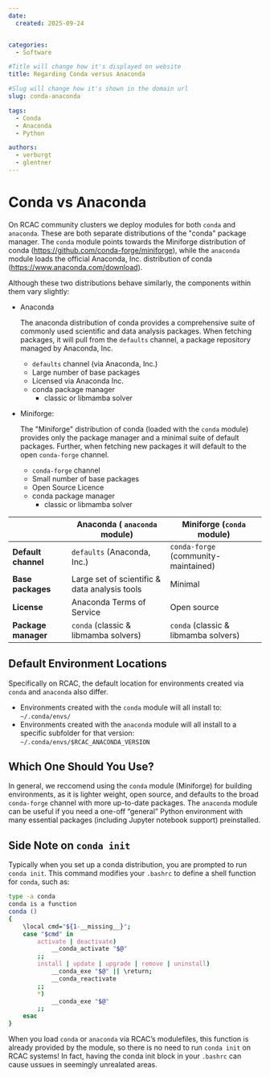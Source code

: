 ```yaml
---
date:
  created: 2025-09-24


categories:
  - Software

#Title will change how it's displayed on website
title: Regarding Conda versus Anaconda

#Slug will change how it's shown in the domain url
slug: conda-anaconda

tags:
  - Conda
  - Anaconda
  - Python

authors:
  - verburgt
  - glentner
---
```


# Conda vs Anaconda

On RCAC community clusters we deploy modules for both `conda` and `anaconda`. These are both separate distributions of the "conda" package manager. The `conda` module points towards the Miniforge distribution of conda (https://github.com/conda-forge/miniforge), while the `anaconda` module loads the official Anaconda, Inc. distribution of conda (https://www.anaconda.com/download). 

Although these two distributions behave similarly, the components within them vary slightly:

<!-- more -->

* Anaconda

    The anaconda distribution of conda provides a comprehensive suite of commonly used scientific and data analysis packages. When fetching packages, it will pull from the `defaults` channel, a package repository managed by Anaconda, Inc.

  * `defaults` channel (via Anaconda, Inc.)
  * Large number of base packages
  * Licensed via Anaconda Inc.
  * conda package manager
    * classic or libmamba solver
    
* Miniforge: 

    The "Miniforge" distribution of conda (loaded with the `conda` module) provides only the package manager and a minimal suite of default packages. Further, when fetching new packages it will default to the open `conda-forge` channel.

  * `conda-forge` channel
  * Small number of base packages
  * Open Source Licence
  * conda package manager
    * classic or libmamba solver


|                     | **Anaconda** ( `anaconda` module)             | **Miniforge** (`conda` module)       |
| ------------------- | ------------------------------------------    | ------------------------------------ |
| **Default channel** | `defaults` (Anaconda, Inc.)                   | `conda-forge` (community-maintained) |
| **Base packages**   | Large set of scientific & data analysis tools | Minimal                              |
| **License**         | Anaconda Terms of Service                     | Open source                          |
| **Package manager** | `conda` (classic & libmamba solvers)          | `conda` (classic & libmamba solvers) |


## Default Environment Locations

Specifically on RCAC, the default location for environments created via `conda` and `anaconda` also differ. 

* Environments created with the `conda` module will all install to: `~/.conda/envs/`
* Environments created with the `anaconda` module will all install to a specific subfolder for that version: `~/.conda/envs/$RCAC_ANACONDA_VERSION`

## Which One Should You Use?

In general, we reccomend using the `conda` module (Miniforge) for building environments, as it is lighter weight, open source, and defaults to the broad `conda-forge` channel with more up-to-date packages. The `anaconda` module can be useful if you need a one-off “general” Python environment with many essential packages (including Jupyter notebook support) preinstalled.

## Side Note on `conda init`

Typically when you set up a conda distribution, you are prompted to run `conda init`. This command modifies your `.bashrc` to define a shell function for `conda`, such as:

```bash
type -a conda
conda is a function
conda () 
{ 
    \local cmd="${1-__missing__}";
    case "$cmd" in 
        activate | deactivate)
            __conda_activate "$@"
        ;;
        install | update | upgrade | remove | uninstall)
            __conda_exe "$@" || \return;
            __conda_reactivate
        ;;
        *)
            __conda_exe "$@"
        ;;
    esac
}
```
When you load `conda` or `anaconda` via RCAC’s modulefiles, this function is already provided by the module, so there is no need to run `conda init` on RCAC systems! In fact, having the conda init block in your `.bashrc` can cause ussues in seemingly unrealated areas.
